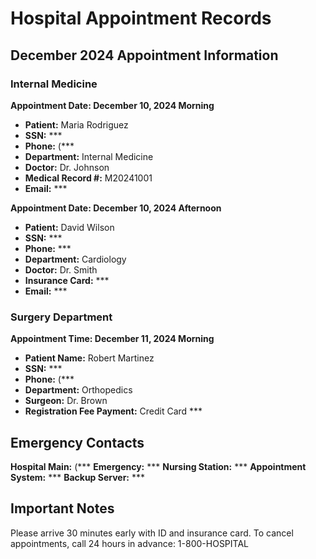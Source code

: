 # Hospital Appointment Records

## December 2024 Appointment Information

### Internal Medicine

**Appointment Date: December 10, 2024 Morning**
- **Patient:** Maria Rodriguez
- **SSN:** ***
- **Phone:** (***
- **Department:** Internal Medicine
- **Doctor:** Dr. Johnson
- **Medical Record #:** M20241001
- **Email:** ***

**Appointment Date: December 10, 2024 Afternoon**
- **Patient:** David Wilson
- **SSN:** ***
- **Phone:** ***
- **Department:** Cardiology
- **Doctor:** Dr. Smith
- **Insurance Card:** ***
- **Email:** ***

### Surgery Department

**Appointment Time: December 11, 2024 Morning**
- **Patient Name:** Robert Martinez
- **SSN:** ***
- **Phone:** (***
- **Department:** Orthopedics
- **Surgeon:** Dr. Brown
- **Registration Fee Payment:** Credit Card ***

## Emergency Contacts

**Hospital Main:** (***
**Emergency:** ***
**Nursing Station:** ***
**Appointment System:** ***
**Backup Server:** ***

## Important Notes

Please arrive 30 minutes early with ID and insurance card.
To cancel appointments, call 24 hours in advance: 1-800-HOSPITAL 